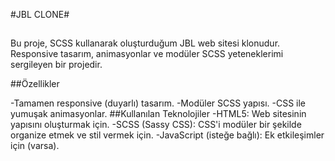 #JBL CLONE#
##
Bu proje, SCSS kullanarak oluşturduğum JBL web sitesi klonudur. Responsive tasarım, animasyonlar ve modüler SCSS yeteneklerimi sergileyen bir projedir.

##Özellikler


-Tamamen responsive (duyarlı) tasarım.
-Modüler SCSS yapısı.
-CSS ile yumuşak animasyonlar.
##Kullanılan Teknolojiler
-HTML5: Web sitesinin yapısını oluşturmak için.
-SCSS (Sassy CSS): CSS'i modüler bir şekilde organize etmek ve stil vermek için.
-JavaScript (isteğe bağlı): Ek etkileşimler için (varsa).
